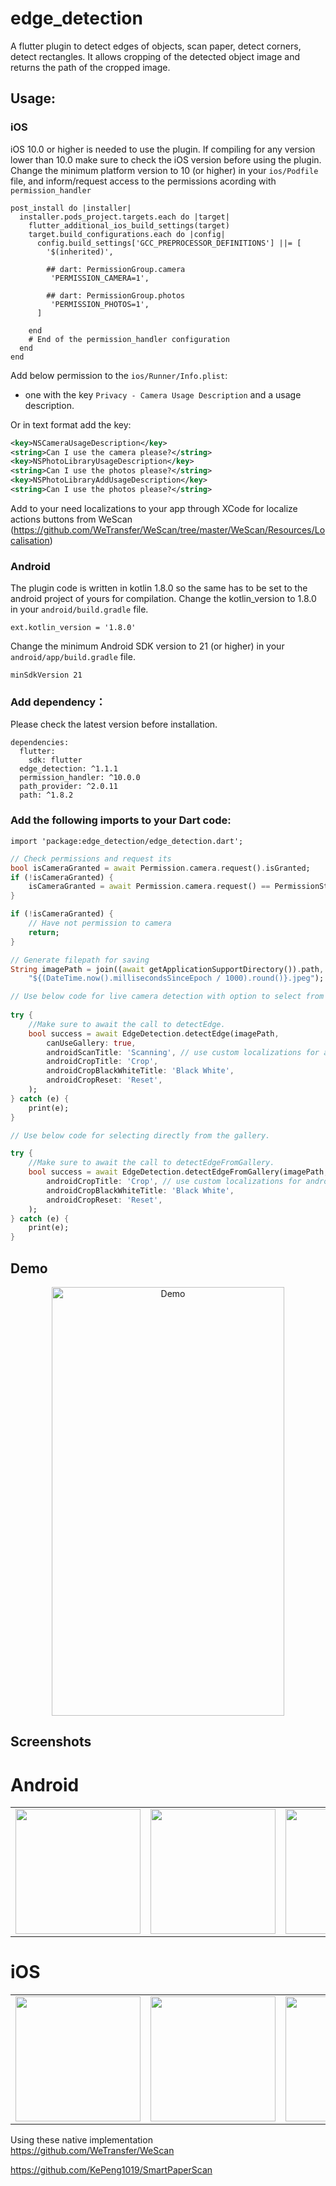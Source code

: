 # edge_detection

A flutter plugin to detect edges of objects, scan paper, detect corners, detect rectangles. It allows cropping of the detected object image and returns the path of the cropped image.

## Usage:

### iOS

iOS 10.0 or higher is needed to use the plugin. If compiling for any version lower than 10.0 make sure to check the iOS version before using the plugin. Change the minimum platform version to 10 (or higher) in your `ios/Podfile` file, and inform/request access to the permissions acording with `permission_handler` 
```
post_install do |installer|
  installer.pods_project.targets.each do |target|
    flutter_additional_ios_build_settings(target)
    target.build_configurations.each do |config|
      config.build_settings['GCC_PREPROCESSOR_DEFINITIONS'] ||= [
        '$(inherited)',

        ## dart: PermissionGroup.camera
         'PERMISSION_CAMERA=1',

        ## dart: PermissionGroup.photos
         'PERMISSION_PHOTOS=1',
      ]

    end
    # End of the permission_handler configuration
  end
end
```

Add below permission to the `ios/Runner/Info.plist`:

- one with the key `Privacy - Camera Usage Description` and a usage description.

Or in text format add the key:

```xml
<key>NSCameraUsageDescription</key>
<string>Can I use the camera please?</string>
<key>NSPhotoLibraryUsageDescription</key>
<string>Can I use the photos please?</string>
<key>NSPhotoLibraryAddUsageDescription</key>
<string>Can I use the photos please?</string>
```

Add to your need localizations to your app through XCode for localize actions buttons from WeScan (https://github.com/WeTransfer/WeScan/tree/master/WeScan/Resources/Localisation)

### Android

The plugin code is written in kotlin 1.8.0 so the same has to be set to the android project of yours for compilation.
Change the kotlin_version to 1.8.0 in your `android/build.gradle` file.

```
ext.kotlin_version = '1.8.0'
```

Change the minimum Android SDK version to 21 (or higher) in your `android/app/build.gradle` file.

```
minSdkVersion 21
```

### Add dependency：

Please check the latest version before installation.

```
dependencies:
  flutter:
    sdk: flutter
  edge_detection: ^1.1.1
  permission_handler: ^10.0.0
  path_provider: ^2.0.11
  path: ^1.8.2
```

### Add the following imports to your Dart code:

```
import 'package:edge_detection/edge_detection.dart';
```

```dart
// Check permissions and request its
bool isCameraGranted = await Permission.camera.request().isGranted;
if (!isCameraGranted) {
    isCameraGranted = await Permission.camera.request() == PermissionStatus.granted;
}

if (!isCameraGranted) {
    // Have not permission to camera
    return;
}

// Generate filepath for saving
String imagePath = join((await getApplicationSupportDirectory()).path,
    "${(DateTime.now().millisecondsSinceEpoch / 1000).round()}.jpeg");

// Use below code for live camera detection with option to select from gallery in the camera feed.
        
try {
    //Make sure to await the call to detectEdge.
    bool success = await EdgeDetection.detectEdge(imagePath,
        canUseGallery: true,
        androidScanTitle: 'Scanning', // use custom localizations for android
        androidCropTitle: 'Crop',
        androidCropBlackWhiteTitle: 'Black White',
        androidCropReset: 'Reset',
    );
} catch (e) {
    print(e);
}

// Use below code for selecting directly from the gallery.

try {
    //Make sure to await the call to detectEdgeFromGallery.
    bool success = await EdgeDetection.detectEdgeFromGallery(imagePath,
        androidCropTitle: 'Crop', // use custom localizations for android
        androidCropBlackWhiteTitle: 'Black White',
        androidCropReset: 'Reset',
    );
} catch (e) {
    print(e);
}

```

## Demo

<p align="center">
  <img src="https://raw.githubusercontent.com/sawankumarbundelkhandi/edge_detection/master/screenshots/demo.gif" alt="Demo" style="margin:auto" width="372" height="686">
</p>

## Screenshots

# Android

<div style="text-align: center">
   <table>
      <tr>
         <td style="text-align: center">
            <img src="https://raw.githubusercontent.com/sawankumarbundelkhandi/edge_detection/master/screenshots/android/1.png" width="200"/>
         </td>
         <td style="text-align: center">
            <img src="https://raw.githubusercontent.com/sawankumarbundelkhandi/edge_detection/master/screenshots/android/2.png" width="200" />
         </td>
         <td style="text-align: center">
            <img src="https://raw.githubusercontent.com/sawankumarbundelkhandi/edge_detection/master/screenshots/android/3.png" width="200"/>
         </td>
      </tr>
   </table>
</div>

# iOS

<div style="text-align: center">
   <table>
      <tr>
         <td style="text-align: center">
            <img src="https://raw.githubusercontent.com/sawankumarbundelkhandi/edge_detection/master/screenshots/ios/1.PNG" width="200"/>
         </td>
         <td style="text-align: center">
            <img src="https://raw.githubusercontent.com/sawankumarbundelkhandi/edge_detection/master/screenshots/ios/2.PNG" width="200" />
         </td>
         <td style="text-align: center">
            <img src="https://raw.githubusercontent.com/sawankumarbundelkhandi/edge_detection/master/screenshots/ios/3.PNG" width="200"/>
         </td>
      </tr>
   </table>
</div>
   
Using these native implementation   
<a>https://github.com/WeTransfer/WeScan</a>

<a>https://github.com/KePeng1019/SmartPaperScan</a>
